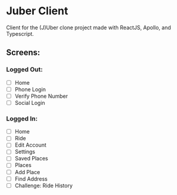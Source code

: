 # Juber Client

Client for the (J)Uber clone project made with ReactJS, Apollo, and Typescript.

## Screens:

### Logged Out:

- [ ] Home
- [ ] Phone Login
- [ ] Verify Phone Number
- [ ] Social Login

### Logged In:

- [ ] Home
- [ ] Ride
- [ ] Edit Account
- [ ] Settings
- [ ] Saved Places
- [ ] Places
- [ ] Add Place
- [ ] Find Address
- [ ] Challenge: Ride History
